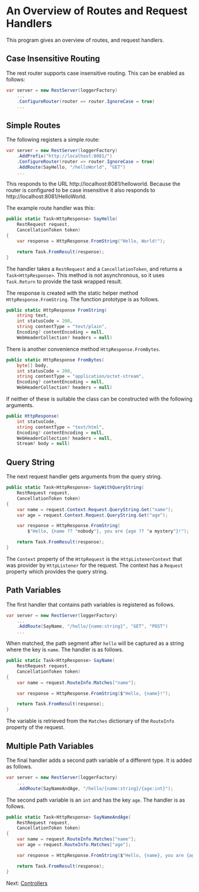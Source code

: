 # An Overview of Routes and Request Handlers

This program gives an overview of routes, and request handlers.

## Case Insensitive Routing

The rest router supports case insensitive routing. This can be enabled as
follows:

```csharp
var server = new RestServer(loggerFactory)
    ...
    .ConfigureRouter(router => router.IgnoreCase = true)
    ...
```

## Simple Routes

The following registers a simple route:

```csharp
var server = new RestServer(loggerFactory)
    .AddPrefix("http://localhost:8081/")
    .ConfigureRouter(router => router.IgnoreCase = true)
    .AddRoute(SayHello, "/helloWorld", "GET")
    ...
```

This responds to the URL http://localhost:8081/helloworld. Because the
router is configured to be case insensitive it also responds to
http://localhost:8081/HelloWorld.

The example route handler was this:

```csharp
public static Task<HttpResponse> SayHello(
    RestRequest request,
    CancellationToken token)
{
    var response = HttpResponse.FromString("Hello, World!");

    return Task.FromResult(response);
}
```

The handler takes a `RestRequest` and a `CancellationToken`, and returns
a `Task<HttpResponse>`. This method is not asynchronous, so it uses
`Task.Return` to provide the task wrapped result.

The response is created with the static helper method
`HttpResponse.FromString`. The function prototype is as follows.

```csharp
public static HttpResponse FromString(
    string text,
    int statusCode = 200,
    string contentType = "text/plain",
    Encoding? contentEncoding = null,
    WebHeaderCollection? headers = null)
```

There is another convenience method `HttpResponse.FromBytes`.

```csharp
public static HttpResponse FromBytes(
    byte[] body,
    int statusCode = 200,
    string contentType = "application/octet-stream",
    Encoding? contentEncoding = null,
    WebHeaderCollection? headers = null)
```

If neither of these is suitable the class can be constructed with the
following arguments.

```csharp
public HttpResponse(
    int statusCode,
    string contentType = "text/html",
    Encoding? contentEncoding = null,
    WebHeaderCollection? headers = null,
    Stream? body = null)
```

## Query String

The next request handler gets arguments from the query string.

```csharp
public static Task<HttpResponse> SayWithQueryString(
    RestRequest request,
    CancellationToken token)
{
    var name = request.Context.Request.QueryString.Get("name");
    var age = request.Context.Request.QueryString.Get("age");

    var response = HttpResponse.FromString(
        $"Hello, {name ?? "nobody"}, you are {age ?? "a mystery"}!");

    return Task.FromResult(response);
}
```

The `Context` property of the `HttpRequest` is the `HttpListenerContext`
that was provider by `HttpListener` for the request. The context has a
`Request` property which provides the query string.

## Path Variables

The first handler that contains path variables is registered as follows.

```csharp
var server = new RestServer(loggerFactory)
    ...
    .AddRoute(SayName, "/hello/{name:string}", "GET", "POST")
    ...
```

When matched, the path segment after `hello` will be captured as a string
where the key is `name`. The handler is as follows.

```csharp
public static Task<HttpResponse> SayName(
    RestRequest request,
    CancellationToken token)
{
    var name = request.RouteInfo.Matches["name"];

    var response = HttpResponse.FromString($"Hello, {name}!");

    return Task.FromResult(response);
}
```

The variable is retrieved from the `Matches` dictionary of the `RouteInfo`
property of the request.

## Multiple Path Variables

The final handler adds a second path variable of a different type. It is
added as follows.

```csharp
var server = new RestServer(loggerFactory)
    ...
    .AddRoute(SayNameAndAge, "/hello/{name:string}/{age:int}");
```

The second path variable is an `int` and has the key `age`. The handler is
as follows.

```csharp
public static Task<HttpResponse> SayNameAndAge(
    RestRequest request,
    CancellationToken token)
{
    var name = request.RouteInfo.Matches["name"];
    var age = request.RouteInfo.Matches["age"];

    var response = HttpResponse.FromString($"Hello, {name}, you are {age}!");

    return Task.FromResult(response);
}
```

Next: [Controllers](../Controllers/)
